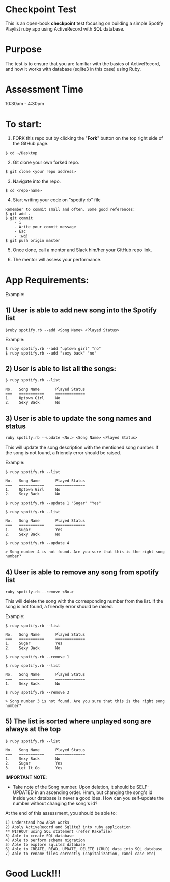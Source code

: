 # Checkpoint Test

This is an open-book **checkpoint** test focusing on building a
simple Spotify Playlist ruby app using ActiveRecord with SQL database.

# Purpose
The test is to ensure that you are familiar with the basics of ActiveRecord,
and how it works with database (sqlite3 in this case) using Ruby.

# Assessment Time
10:30am - 4:30pm

# To start:
1) FORK this repo out by clicking the "**Fork**" button on the top right side of the GitHub page.

```
$ cd ~/Desktop
```

2) Git clone your own forked repo.

```
$ git clone <your repo address>
```

3) Navigate into the repo.
```
$ cd <repo-name>
```

4) Start writing your code on "spotify.rb" file

```
Remember to commit small and often. Some good references:
$ git add .
$ git commit
    - i
    - Write your commit message
    - Esc
    - :wq!
$ git push origin master
```

5) Once done, call a mentor and Slack him/her your GitHub repo link.

6) The mentor will assess your performance.

# App Requirements:

Example:

## 1) User is able to add new song into the Spotify list

```
$ruby spotify.rb --add <Song Name> <Played Status> 
```

Example:

```
$ ruby spotify.rb --add "uptown girl" "no"
$ ruby spotify.rb --add "sexy back" "no"
```

## 2) User is able to list all the songs:
```
$ ruby spotify.rb --list
```
```
No.   Song Name       Played Status
===   ===========     =============
1.    Uptown Girl     No
2.    Sexy Back       No
```


## 3) User is able to update the song names and status

```
ruby spotify.rb --update <No.> <Song Name> <Played Status>
```

This will update the song description with the mentioned song number.
If the song is not found, a friendly error should be raised.

Example:

```
$ ruby spotify.rb --list
```
```
No.   Song Name       Played Status
===   ===========     =============
1.    Uptown Girl     No
2.    Sexy Back       No
```

```
$ ruby spotify.rb --update 1 "Sugar" "Yes"
```
```
$ ruby spotify.rb --list
```
```
No.   Song Name       Played Status
===   ===========     =============
1.    Sugar           Yes
2.    Sexy Back       No
```

```
$ ruby spotify.rb --update 4
```

```
> Song number 4 is not found. Are you sure that this is the right song number?
```


## 4) User is able to remove any song from spotify list

```
ruby spotify.rb --remove <No.>
```

This will delete the song with the corresponding number from the list.
If the song is not found, a friendly error should be raised.

Example:

```
$ ruby spotify.rb --list
```

```
No.   Song Name       Played Status
===   ===========     =============
1.    Sugar           Yes
2.    Sexy Back       No
```

```
$ ruby spotify.rb --remove 1
```

```
$ ruby spotify.rb --list
```

```
No.   Song Name       Played Status
===   ===========     =============
1.    Sexy Back       No
```

```
$ ruby spotify.rb --remove 3
```

```
> Song number 3 is not found. Are you sure that this is the right song number?
```

## 5) The list is sorted where unplayed song are always at the top

```
$ ruby spotify.rb --list
```

```
No.   Song Name       Played Status
===   ===========     =============
1.    Sexy Back       No
2.    Sugar           Yes
3.    Let It Go       Yes
```

**IMPORTANT NOTE**:

- Take note of the Song number. Upon deletion, it should be SELF-UPDATED in an ascending order.
  Hmm, but changing the song's id inside your database is never a good idea.
  How can you self-update the number without changing the song's id?


At the end of this assessment, you should be able to:
```
1) Understand how ARGV works
2) Apply ActiveRecord and Sqlite3 into ruby application
** WITHOUT using SQL statement (refer Rakefile)
3) Able to create SQL database
4) Able to perform schema migration
5) Able to explore sqlite3 database
6) Able to CREATE, READ, UPDATE, DELETE (CRUD) data into SQL database
7) Able to rename files correctly (capitalization, camel case etc)
```

# Good Luck!!!
